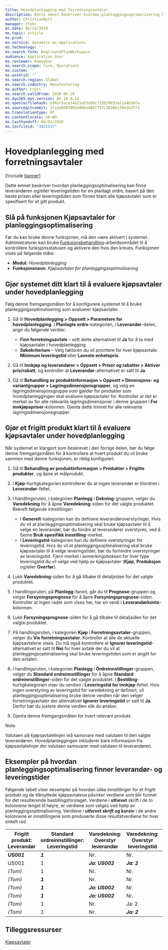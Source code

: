 ```yaml
---
title: Hovedplanlegging med forretningsavtaler
description: Dette emnet beskriver hvordan planleggingsoptimalisering kan finne leverandøren og/eller leveringstiden for en planlagt ordre, basert på den beste prisen eller leveringstiden som finnes i kjøpsavtaler.
author: ChristianRytt
manager: tfehr
ms.date: 06/29/2020
ms.topic: article
ms.prod: ''
ms.service: dynamics-ax-applications
ms.technology: ''
ms.search.form: ReqCreatePlanWorkspace
audience: Application User
ms.reviewer: kamaybac
ms.search.scope: Core, Operations
ms.custom: ''
ms.assetid: ''
ms.search.region: Global
ms.search.industry: Manufacturing
ms.author: crytt
ms.search.validFrom: 2020-05-29
ms.dyn365.ops.version: AX 10.0.12
ms.openlocfilehash: b302c5ace34a11a53a98c733b59633a11a463bfa
ms.sourcegitcommit: 3fa1e8583003a90ba486f757c3826b139e1b3f73
ms.translationtype: HT
ms.contentlocale: nb-NO
ms.lasthandoff: 06/02/2020
ms.locfileid: "3421537"
---
```

# <a name="master-planning-with-purchase-trade-agreements"></a>Hovedplanlegging med forretningsavtaler

[!include [banner](../../includes/banner.md)]

Dette emnet beskriver hvordan planleggingsoptimalisering kan finne leverandøren og/eller leveringstiden for en planlagt ordre, basert på den beste prisen eller leveringstiden som finnes blant alle kjøpsavtaler som er spesifisert for et gitt produkt.

## <a name="turn-on-the-purchase-trade-agreements-for-planning-optimization-feature"></a>Slå på funksjonen Kjøpsavtaler for planleggingsoptimalisering

Før du kan bruke denne funksjonen, må den være aktivert i systemet. Administratorer kan bruke [Funksjonsbehandling](../../../fin-ops-core/fin-ops/get-started/feature-management/feature-management-overview.md)-arbeidsområdet til å kontrollere funksjonsstatusen og aktivere den hvis den kreves. Funksjonen vises på følgende måte:

- **Modul:** *Hovedplanlegging*
- **Funksjonsnavn:** *Kjøpsavtaler for planleggingsoptimalisering*

## <a name="prepare-your-system-to-evaluate-purchase-trade-agreements-during-master-planning"></a>Gjør systemet ditt klart til å evaluere kjøpsavtaler under hovedplanlegging

Følg denne fremgangsmåten for å konfigurere systemet til å bruke planleggingsoptimalisering som evaluerer kjøpsavtaler.

1. Gå til **Hovedplanlegging \> Oppsett \> Parametere for hovedplanlegging**. I **Planlagte ordre**-kategorien, i **Leverandør**-delen, angir du følgende verdier:

    - **Finn forretningsavtale** – sett dette alternativet til **Ja** for å ta med kjøpsavtaler i hovedplanlegging.
    - **Søkekriterium** – Velg faktoren du vil prioritere for hver kjøpsavtale: **Minimum leveringstid** eller **Laveste enhetspris**.

1. Gå til **Innkjøp og leverandører \> Oppsett \> Priser og rabatter \> Aktiver pris/rabatt**, og kontroller at **Leverandør**-alternativet er satt til **Ja**.
1. Gå til **Behandling av produktinformasjon \> Oppsett \> Dimensjons- og variantgrupper \> Lagringsdimensjonsgrupper**, og velg en lagringsdimensjonsgruppe som gjelder for produkter som hovedplanleggingen skal evaluere kjøpsavtaler for. Kontroller at det er merket av for alle relevante lagringsdimensjoner i denne gruppen i **For innkjøpspriser**-kolonnen. Gjenta dette trinnet for alle relevante lagringsdimensjonsgrupper.

## <a name="prepare-a-released-product-to-evaluate-purchase-trade-agreements-during-master-planning"></a>Gjør et frigitt produkt klart til å evaluere kjøpsavtaler under hovedplanlegging

Når systemet er klargjort som beskrevet i den forrige delen, bør du følge denne fremgangsmåten for å kontrollere at hvert produkt du vil bruke sammen med denne funksjonen, er riktig konfigurert.

1. Gå til **Behandling av produktinformasjon \> Produkter \> Frigitte produkter**, og åpne et målprodukt.
1. I **Kjøp**-hurtigkategorien kontrollerer du at ingen leverandør er tilordnet i **Leverandør**-feltet.
1. I handlingsruten, i kategorien **Planlegg** i **Dekning**-gruppen, velger du **Varedekning** for å åpne **Varedekning**-siden for det valgte produktet. Bekreft følgende innstillinger:

    - I **Generelt**-kategorien kan du definere leverandøroverstyringer. Hvis du vil at planleggingsoptimalisering skal bruke kjøpsavtaler til å velge en leverandør, bør du hindre at leverandører overstyres, ved å fjerne **Bruk spesifikk innstilling**-merket.
    - I **Leveringstid**-kategorien kan du definere overstyringer for leveringstid. Hvis du vil at planleggingsoptimalisering skal bruke kjøpsavtaler til å velge leveringstider, bør du forhindre overstyringer av leveringstid. Fjern merket i avmerkingsboksen for hver type leveringstid du vil velge ved hjelp av kjøpsavtaler (**Kjøp**, **Produksjon** og/eller **Overfør**).

1. Lukk **Varedekning**-siden for å gå tilbake til detaljsiden for det valgte produktet.
1. I handlingsruten, på **Planlegg**-fanen, går du til **Prognose**-gruppen og velger **Forsyningsprognose** for å åpne **Forsyningsprognose**-siden. Kontroller at ingen rader som vises her, har en verdi i **Leverandørkonto**-kolonnen.
1. Lukk **Forsyningsprognose**-siden for å gå tilbake til detaljsiden for det valgte produktet.
1. På handlingsruten, i kategorien **Kjøp** i **Forretningsavtaler**-gruppen, velger du **Vis forretningsavtaler**. Kontroller at alle de aktuelle kjøpsavtalene vises. Du må også kontrollere at **Ignorer leveringstid**-alternativet er satt til **Nei** for hver avtale der du vil at planleggingsoptimalisering skal bruke leveringstiden som er angitt for den avtalen.
1. I handlingsruten, i kategorien **Planlegg** i **Ordreinnstillinger**-gruppen, velger du **Standard ordreinnstillinger** for å åpne **Standard ordreinnstillinger**-siden for det valgte produktet. I **Bestilling**-hurtigkategorien viser du verdien i **Leveringstid for innkjøp**-feltet. Hvis ingen overstyring av leveringstid for varedekning er definert, vil planleggingsoptimalisering bruke denne verdien når den velger forretningsavtaler der alternativet **Ignorer leveringstid** er satt til **Ja**. Derfor bør du justere denne verdien slik du ønsker.
1. Gjenta denne fremgangsmåten for hvert relevant produkt.

> [!NOTE]
> Valutaen på kjøpsavtalelinjen må samsvare med valutaen til den valgte leverandøren. Hovedplanleggingen inkluderer bare informasjon fra kjøpsavtalelinjer der valutaen samsvarer med valutaen til leverandøren.

## <a name="examples-of-how-planning-optimization-finds-vendor-and-lead-times"></a>Eksempler på hvordan planleggingsoptimalisering finner leverandør- og leveringstider

Følgende tabell viser eksempler på hvordan ulike innstillinger for et frigitt produkt og de tilknyttede kjøpsavtalene påvirker verdiene som blir funnet for det resulterende bestillingsforslaget. Verdiene i **uthevet** skrift i de to kolonnene lengst til høyre, er verdiene som velges ved hjelp av planleggingsoptimalisering. Verdiene i ***uthevet skrift og kursiv*** i de andre kolonnene er innstillingene som produserte disse resultatverdiene for hver enkelt rad.

| Frigitt produkt: Leverandør | Standard ordreinnstillinger: Leveringstid | Varedekning: Overstyr leverandør | Varedekning: Overstyr leveringstid | Forretningsavtale: Leverandør | Forretningsavtale: Leveringstid | Forretningsavtale: Ignorer leveringstid | Resulterende leverandør | Resulterende leveringstid |
| --- | --- | --- | --- | --- | --- | --- | --- | --- |
| ***US001*** | ***1*** | Nr. | Nr. | US003 | 3 | Nr. | **US001** | **1** |
| US001 | 1 | ***Ja: US002*** | ***Ja: 2*** | US003 | 3 | Nr. | **US002** | **2** |
| *(Tom)* | 1 | Nr. | Nr. | ***US003*** | ***3*** | Nr. | **US003** | **3** |
| *(Tom)* | ***1*** | Nr. | Nr. | ***US003*** | 3 | Ja | **US003** | **1** |
| *(Tom)* | ***1*** | ***Ja: US002*** | Nr. | US003 | 3 | Nr. | **US002** | **1** |
| *(Tom)* | ***1*** | ***Ja: US002*** | Nr. | US003 | 3 | Nr. | **US002** | **1** |
| *(Tom)* | 1 | Nr. | Ja: 2 | ***US003*** | ***3*** | Nr. | **US003** | **3** |
| *(Tom)* | 1 | Nr. | ***Ja: 2*** | ***US003*** | 3 | Ja | **US003** | **2** |

## <a name="additional-resources"></a>Tilleggsressurser

[Kjøpsavtaler](../../procurement/purchase-agreements.md)
